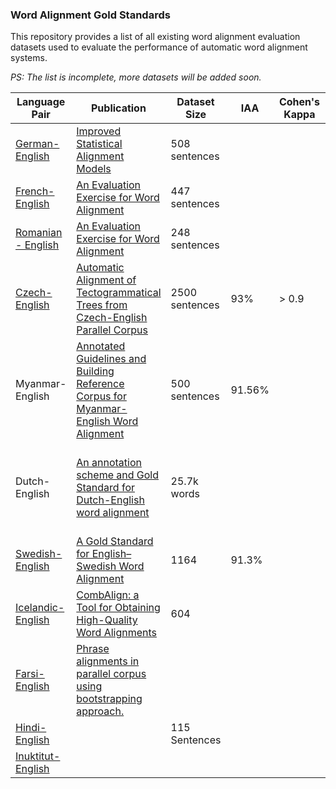 ### Word Alignment Gold Standards
This repository provides a list of all existing word alignment evaluation datasets used to evaluate the performance of automatic word alignment systems.

*PS: The list is incomplete, more datasets will be added soon.*

|  Language Pair | Publication  | Dataset Size | IAA | Cohen's Kappa | Text Source |
| ------------ | ------------ | ------------ | ------------  | ------------ | ------------  |
|  [German-English](https://www-i6.informatik.rwth-aachen.de/goldAlignment/) |  [Improved Statistical Alignment Models](https://aclanthology.org/P00-1056.pdf) | 508 sentences||||
|  [French-English](https://web.eecs.umich.edu/~mihalcea/wpt/index.html#resources) | [An Evaluation Exercise for Word Alignment](https://aclanthology.org/W03-0301.pdf) | 447 sentences||||
|  [Romanian - English](https://web.eecs.umich.edu/~mihalcea/wpt/index.html#resources) |  [An Evaluation Exercise for Word Alignment](https://aclanthology.org/W03-0301.pdf) | 248 sentences||||
| [Czech-English](https://ufal.mff.cuni.cz/czech-english-manual-word-alignment) | [Automatic Alignment of Tectogrammatical Trees from Czech-English Parallel Corpus](https://ufal.mff.cuni.cz/pcedt3.0/pubs/Marecek2008_diplomka.pdf) | 2500 sentences |  93% | > 0.9 |mixed |
|  Myanmar-English | [Annotated Guidelines and Building Reference Corpus for Myanmar-English Word Alignment](https://arxiv.org/pdf/1909.11288.pdf "Annotated Guidelines and Building Reference Corpus for Myanmar-English Word Alignment")  | 500 sentences | 91.56% ||Myanmar- English parallel corpus|
| Dutch-English | [An annotation scheme and Gold Standard for Dutch-English word alignment](http://www.lrec-conf.org/proceedings/lrec2010/pdf/100_Paper.pdf) | 25.7k words| | | Journalistic texts, Newsletters, European Public Assessment Reports|
| [Swedish-English](https://www.ida.liu.se/divisions/hcs/nlplab/resources/ges/) | [A Gold Standard for English–Swedish Word Alignment](https://aclanthology.org/W11-4615.pdf "A Gold Standard for English–Swedish Word Alignment") | 1164 | 91.3% | | Europarl |
| [Icelandic-English](https://repository.clarin.is/repository/xmlui/handle/20.500.12537/103) | [CombAlign: a Tool for Obtaining High-Quality Word Alignments](https://aclanthology.org/2021.nodalida-main.7.pdf) | 604 | | | [ParIce](https://aclanthology.org/W19-6115.pdf) |
| [Farsi-English](http://eceold.ut.ac.ir/en/node/940) | [Phrase alignments in parallel corpus using bootstrapping approach.](https://www.sid.ir/en/VEWSSID/J_pdf/125620140307.pdf) |  | | |  |
| [Hindi-English](https://web.eecs.umich.edu/~mihalcea/wpt05/) | | 115 Sentences | | |  |
| [Inuktitut-English](https://web.eecs.umich.edu/~mihalcea/wpt05/) | |  | | |  |

